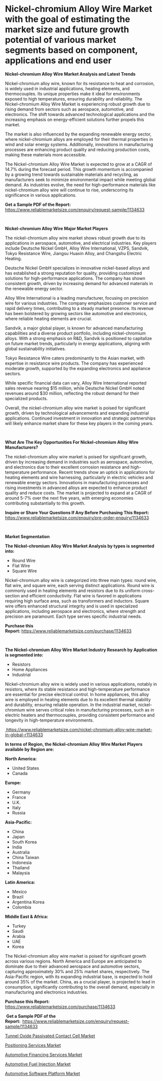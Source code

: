 <p><h1>Nickel-chromium Alloy Wire Market with the goal of estimating the market size and future growth potential of various market segments based on component, applications and end user</h1></p><p><strong>Nickel-chromium Alloy Wire Market Analysis and Latest Trends</strong></p>
<p><p>Nickel-chromium alloy wire, known for its resistance to heat and corrosion, is widely used in industrial applications, heating elements, and thermocouples. Its unique properties make it ideal for environments exposed to high temperatures, ensuring durability and reliability. The Nickel-chromium Alloy Wire Market is experiencing robust growth due to rising demand from sectors such as aerospace, automotive, and electronics. The shift towards advanced technological applications and the increasing emphasis on energy-efficient solutions further propels this market.</p><p>The market is also influenced by the expanding renewable energy sector, where nickel-chromium alloys are employed for their thermal properties in wind and solar energy systems. Additionally, innovations in manufacturing processes are enhancing product quality and reducing production costs, making these materials more accessible.</p><p>The Nickel-chromium Alloy Wire Market is expected to grow at a CAGR of 14.7% during the forecast period. This growth momentum is accompanied by a growing trend towards sustainable materials and recycling, as manufacturers seek to minimize environmental impact while meeting global demand. As industries evolve, the need for high-performance materials like nickel-chromium alloy wire will continue to rise, underscoring its significance in various applications.</p></p>
<p><strong>Get a Sample PDF of the Report:&nbsp;</strong> <a href="https://www.reliablemarketsize.com/enquiry/request-sample/1134633?utm_campaign=1105&utm_medium=2&utm_source=Github&utm_content=ia&utm_term=08102024&utm_id=nickel-chromium-alloy-wire">https://www.reliablemarketsize.com/enquiry/request-sample/1134633</a></p>
<p>&nbsp;</p>
<p><strong>Nickel-chromium Alloy Wire Major Market Players</strong></p>
<p><p>The nickel-chromium alloy wire market shows robust growth due to its applications in aerospace, automotive, and electrical industries. Key players include Deutsche Nickel GmbH, Alloy Wire International, VZPS, Sandvik, Tokyo Resistance Wire, Jiangsu Huaxin Alloy, and Changshu Electric Heating. </p><p>Deutsche Nickel GmbH specializes in innovative nickel-based alloys and has established a strong reputation for quality, providing customized solutions for high-performance applications. The company has shown consistent growth, driven by increasing demand for advanced materials in the renewable energy sector.</p><p>Alloy Wire International is a leading manufacturer, focusing on precision wire for various industries. The company emphasizes customer service and rapid delivery times, contributing to a steady market presence. Its revenue has been bolstered by growing sectors like automotive and electronics, where reliable heating elements are crucial.</p><p>Sandvik, a major global player, is known for advanced manufacturing capabilities and a diverse product portfolio, including nickel-chromium alloys. With a strong emphasis on R&D, Sandvik is positioned to capitalize on future market trends, particularly in energy applications, aligning with global sustainability initiatives.</p><p>Tokyo Resistance Wire caters predominantly to the Asian market, with expertise in resistance wire products. The company has experienced moderate growth, supported by the expanding electronics and appliance sectors.</p><p>While specific financial data can vary, Alloy Wire International reported sales revenue nearing $15 million, while Deutsche Nickel GmbH noted revenues around $30 million, reflecting the robust demand for their specialized products.</p><p>Overall, the nickel-chromium alloy wire market is poised for significant growth, driven by technological advancements and expanding industrial applications. Continued investment in innovation and strategic partnerships will likely enhance market share for these key players in the coming years.</p></p>
<p>&nbsp;</p>
<p><strong>What Are The Key Opportunities For Nickel-chromium Alloy Wire Manufacturers?</strong></p>
<p><p>The nickel-chromium alloy wire market is poised for significant growth, driven by increasing demand in industries such as aerospace, automotive, and electronics due to their excellent corrosion resistance and high-temperature performance. Recent trends show an uptick in applications for heating elements and wire harnessing, particularly in electric vehicles and renewable energy sectors. Innovations in manufacturing processes and rising investments in advanced alloys are expected to enhance product quality and reduce costs. The market is projected to expand at a CAGR of around 5-7% over the next five years, with emerging economies contributing substantially to this growth.</p></p>
<p><strong>Inquire or Share Your Questions If Any Before Purchasing This Report:</strong> <a href="https://www.reliablemarketsize.com/enquiry/pre-order-enquiry/1134633?utm_campaign=1105&utm_medium=2&utm_source=Github&utm_content=ia&utm_term=08102024&utm_id=nickel-chromium-alloy-wire">https://www.reliablemarketsize.com/enquiry/pre-order-enquiry/1134633</a></p>
<p>&nbsp;</p>
<p><strong>Market Segmentation</strong></p>
<p><strong>The Nickel-chromium Alloy Wire Market Analysis by types is segmented into:</strong></p>
<p><ul><li>Round Wire</li><li>Flat Wire</li><li>Square Wire</li></ul></p>
<p><p>Nickel-chromium alloy wire is categorized into three main types: round wire, flat wire, and square wire, each serving distinct applications. Round wire is commonly used in heating elements and resistors due to its uniform cross-section and efficient conductivity. Flat wire is favored in applications requiring high surface area, such as transformers and inductors. Square wire offers enhanced structural integrity and is used in specialized applications, including aerospace and electronics, where strength and precision are paramount. Each type serves specific industrial needs.</p></p>
<p><strong>Purchase this Report:&nbsp;</strong><a href="https://www.reliablemarketsize.com/purchase/1134633?utm_campaign=1105&utm_medium=2&utm_source=Github&utm_content=ia&utm_term=08102024&utm_id=nickel-chromium-alloy-wire">https://www.reliablemarketsize.com/purchase/1134633</a></p>
<p>&nbsp;</p>
<p><strong>The Nickel-chromium Alloy Wire Market Industry Research by Application is segmented into:</strong></p>
<p><ul><li>Resistors</li><li>Home Appliances</li><li>Industrial</li></ul></p>
<p><p>Nickel-chromium alloy wire is widely used in various applications, notably in resistors, where its stable resistance and high-temperature performance are essential for precise electrical control. In home appliances, this alloy wire is employed in heating elements due to its excellent thermal stability and durability, ensuring reliable operation. In the industrial market, nickel-chromium wire serves critical roles in manufacturing processes, such as in electric heaters and thermocouples, providing consistent performance and longevity in high-temperature environments.</p></p>
<p><a href="https://www.reliablemarketsize.com/nickel-chromium-alloy-wire-market-in-global-r1134633?utm_campaign=1105&utm_medium=2&utm_source=Github&utm_content=ia&utm_term=08102024&utm_id=nickel-chromium-alloy-wire">&nbsp;https://www.reliablemarketsize.com/nickel-chromium-alloy-wire-market-in-global-r1134633</a></p>
<p><strong>In terms of Region, the Nickel-chromium Alloy Wire Market Players available by Region are:</strong></p>
<p>
    <p> <strong> North America: </strong>
        <ul>
            <li>United States</li>
            <li>Canada</li>
        </ul>
        </p> 
    <p> <strong> Europe: </strong>
        <ul>
            <li>Germany</li>
            <li>France</li>
            <li>U.K.</li>
            <li>Italy</li>
            <li>Russia</li>
        </ul>
        </p> 
    <p> <strong> Asia-Pacific: </strong>
        <ul>
            <li>China</li>
            <li>Japan</li>
            <li>South Korea</li>
            <li>India</li>
            <li>Australia</li>
            <li>China Taiwan</li>
            <li>Indonesia</li>
            <li>Thailand</li>
            <li>Malaysia</li>
        </ul>
        </p> 
    <p> <strong> Latin America: </strong>
        <ul>
            <li>Mexico</li>
            <li>Brazil</li>
            <li>Argentina Korea</li>
            <li>Colombia</li>
        </ul>
        </p> 
    <p> <strong> Middle East & Africa: </strong>
        <ul>
            <li>Turkey</li>
            <li>Saudi</li>
            <li>Arabia</li>
            <li>UAE</li>
            <li>Korea</li>
        </ul>
    </p>
    </p>
<p><p>The Nickel-chromium alloy wire market is poised for significant growth across various regions. North America and Europe are anticipated to dominate due to their advanced aerospace and automotive sectors, capturing approximately 30% and 25% market shares, respectively. The Asia-Pacific region, with its expanding industrial base, is expected to hold around 35% of the market. China, as a crucial player, is projected to lead in consumption, significantly contributing to the overall demand, especially in manufacturing and electronics industries.</p></p>
<p><strong>Purchase this Report: </strong><a href="https://www.reliablemarketsize.com/purchase/1134633?utm_campaign=1105&utm_medium=2&utm_source=Github&utm_content=ia&utm_term=08102024&utm_id=nickel-chromium-alloy-wire">https://www.reliablemarketsize.com/purchase/1134633</a></p>
<p>&nbsp;<strong>Get a Sample PDF of the Report:&nbsp;&nbsp;</strong><a href="https://www.reliablemarketsize.com/enquiry/request-sample/1134633?utm_campaign=1105&utm_medium=2&utm_source=Github&utm_content=ia&utm_term=08102024&utm_id=nickel-chromium-alloy-wire">https://www.reliablemarketsize.com/enquiry/request-sample/1134633</a></p>
<p><strong></strong></p>
<p><p><a href="https://issuu.com/reportprime-2/docs/tunnel-oxide-passivated-contact-cel_21d6654992199c?utm_campaign=1105&utm_medium=2&utm_source=Github&utm_content=ia&utm_term=08102024&utm_id=nickel-chromium-alloy-wire">Tunnel Oxide Passivated Contact Cell Market</a></p><p><a href="https://www.linkedin.com/pulse/pioneering-growth-analyzing-global-positioning-services-market-gtvnf?utm_campaign=1105&utm_medium=2&utm_source=Github&utm_content=ia&utm_term=08102024&utm_id=nickel-chromium-alloy-wire">Positioning Services Market</a></p><p><a href="https://www.linkedin.com/pulse/automotive-financing-services-market-outlook-complete-industry-foajf?utm_campaign=1105&utm_medium=2&utm_source=Github&utm_content=ia&utm_term=08102024&utm_id=nickel-chromium-alloy-wire">Automotive Financing Services Market</a></p><p><a href="https://www.linkedin.com/pulse/automotive-fuel-injection-ecosystem-mapping-innovation-value-pxtgf?utm_campaign=1105&utm_medium=2&utm_source=Github&utm_content=ia&utm_term=08102024&utm_id=nickel-chromium-alloy-wire">Automotive Fuel Injection Market</a></p><p><a href="https://www.linkedin.com/pulse/automotive-software-platform-industry-sector-market-dynamics-th7vf?utm_campaign=1105&utm_medium=2&utm_source=Github&utm_content=ia&utm_term=08102024&utm_id=nickel-chromium-alloy-wire">Automotive Software Platform Market</a></p></p>